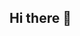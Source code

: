 ## Hi there 👋

<!--
**dsant71/dsant71** is a ✨ _special_ ✨ repository because its `README.md` (this file) appears on your GitHub profile.



<div>
  <img height= "180em" src="https://github-readme-stats.vercel.app/api?username=mau-me&show_icons=true&theme=github_dark&locale=en" alt="mau-me" />
  <img height= "180em" src="https://github-readme-stats.vercel.app/api/top-langs?username=mau-me&show_icons=true&theme=github_dark&locale=en&layout=compact" alt="mau-me" />
</div>

